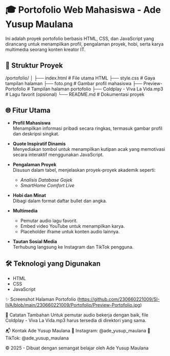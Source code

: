 # 🎓 Portofolio Web Mahasiswa - Ade Yusup Maulana

Ini adalah proyek portofolio berbasis HTML, CSS, dan JavaScript yang dirancang untuk menampilkan profil, pengalaman proyek, hobi, serta karya multimedia seorang konten kreator IT.

## 📁 Struktur Proyek

/portofolio/
│
├── index.html # File utama HTML
├── style.css # Gaya tampilan halaman
├── foto.png # Gambar profil mahasiswa
├── Preview-Portofolio # Tampilan halaman portofolio
├── Coldplay - Viva La Vida.mp3 # Lagu favorit (opsional)
└── README.md # Dokumentasi proyek

## 🌐 Fitur Utama

- **Profil Mahasiswa**  
  Menampilkan informasi pribadi secara ringkas, termasuk gambar profil dan deskripsi singkat.

- **Quote Inspiratif Dinamis**  
  Menyediakan tombol untuk menampilkan kutipan acak yang memotivasi secara interaktif menggunakan JavaScript.

- **Pengalaman Proyek**  
  Disusun dalam tabel, menjelaskan proyek-proyek akademik seperti:
  - *Analisis Database Gojek*
  - *SmartHome Comfort Live*

- **Hobi dan Minat**  
  Dibagi dalam format daftar bullet dan angka.

- **Multimedia**  
  - Pemutar audio lagu favorit.
  - Embed video YouTube untuk menampilkan karya.
  - Placeholder iframe untuk konten audio lainnya.

- **Tautan Sosial Media**  
  Terhubung langsung ke Instagram dan TikTok pengguna.

## 🛠 Teknologi yang Digunakan

- HTML
- CSS
- JavaScript

✨ Screenshot Halaman Portofolio
(https://github.com/230660221009/SI-IVA/blob/main/230660221009/Portofolio/Preview-Portofolio.jpg)

📌 Catatan Tambahan
Untuk pemutar audio bekerja dengan baik, file Coldplay - Viva La Vida.mp3 harus tersedia di direktori yang sama.

📬 Kontak
Ade Yusup Maulana
📧 Instagram: @ade_yusup_maulana
📱 TikTok: @ade_yusup_maulana

© 2025 - Dibuat dengan semangat belajar oleh Ade Yusup Maulana